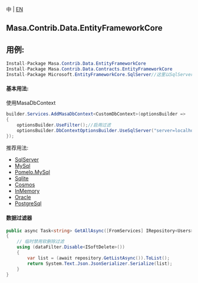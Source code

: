 中 | [EN](README.md)

## Masa.Contrib.Data.EntityFrameworkCore

## 用例:

```c#
Install-Package Masa.Contrib.Data.EntityFrameworkCore
Install-Package Masa.Contrib.Data.Contracts.EntityFrameworkCore
Install-Package Microsoft.EntityFrameworkCore.SqlServer//这里以SqlServer举例
```

#### 基本用法:

使用MasaDbContext

``` C#
builder.Services.AddMasaDbContext<CustomDbContext>(optionsBuilder =>
{
    optionsBuilder.UseFilter();//启用过滤
    optionsBuilder.DbContextOptionsBuilder.UseSqlServer("server=localhost;uid=sa;pwd=P@ssw0rd;database=identity");
});
```

推荐用法:

- [SqlServer](../Masa.Contrib.Data.EntityFrameworkCore.SqlServer/README.zh-CN.md)
- [MySql](../Masa.Contrib.Data.EntityFrameworkCore.MySql/README.zh-CN.md)
- [Pomelo.MySql](../Masa.Contrib.Data.EntityFrameworkCore.Pomelo.MySql/README.zh-CN.md)
- [Sqlite](../Masa.Contrib.Data.EntityFrameworkCore.Sqlite/README.zh-CN.md)
- [Cosmos](../Masa.Contrib.Data.EntityFrameworkCore.Cosmos/README.zh-CN.md)
- [InMemory](../Masa.Contrib.Data.EntityFrameworkCore.InMemory/README.zh-CN.md)
- [Oracle](../Masa.Contrib.Data.EntityFrameworkCore.Oracle/README.zh-CN.md)
- [PostgreSql](../Masa.Contrib.Data.EntityFrameworkCore.PostgreSql/README.zh-CN.md)

#### 数据过滤器

``` C#
public async Task<string> GetAllAsync([FromServices] IRepository<Users> repository, [FromServices] IDataFilter dataFilter)
{
    // 临时禁用软删除过滤
    using (dataFilter.Disable<ISoftDelete>())
    {
        var list = (await repository.GetListAsync()).ToList();
        return System.Text.Json.JsonSerializer.Serialize(list);
    }
}
```